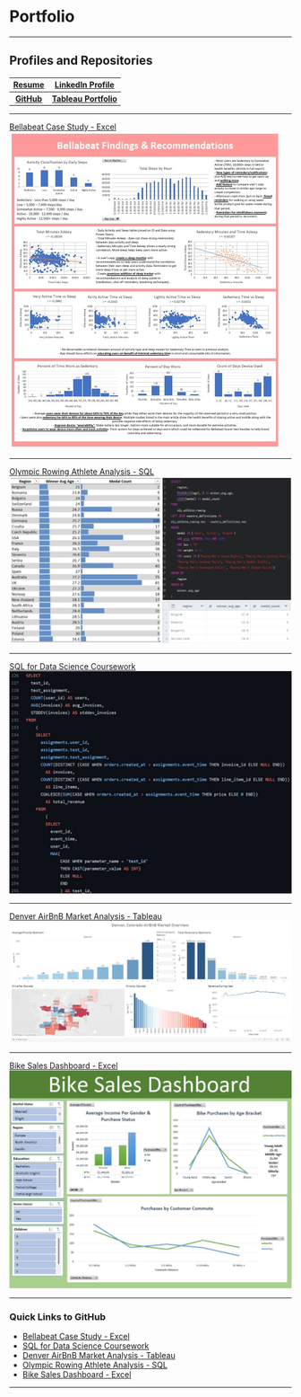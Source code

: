 # Portfolio

<head>
  <!-- Google tag (gtag.js) -->
<script async src="https://www.googletagmanager.com/gtag/js?id=G-F2LNSZNQXH"></script>
<script>
  window.dataLayer = window.dataLayer || [];
  function gtag(){dataLayer.push(arguments);}
  gtag('js', new Date());

  gtag('config', 'G-F2LNSZNQXH');
</script>
 </head>

---

## Profiles and Repositories
<table>
  <tr>
    <th><a href="https://github.com/mcc450/mcc450.github.io/blob/master/pdf/McCarthy_Michael_Resume_no_number.pdf">Resume</a></th>
    <th><a href="https://www.linkedin.com/in/michael-mccarthy-698000a5">LinkedIn Profile</a></th>
  </tr>
  <tr>
    <th><a href="https://github.com/mcc450">GitHub</a></th>
    <th><a href="https://public.tableau.com/app/profile/michael.mccarthy7631">Tableau Portfolio</a></th>
  <tr>
</table>
 
---
[Bellabeat Case Study - Excel](/Bellabeat_Case_Study)
<img src="images/DashImageBB.jpg?raw=true"/>

---
[Olympic Rowing Athlete Analysis - SQL](/Olympic_Rowing_Athlete_Analysis)
<img src="images/rowing_analysis_thumbnail.jpg?raw=true"/>

---
[SQL for Data Science Coursework](https://github.com/mcc450/SQL-For-Data-Science-Specialization-Coursera)
<img src="images/Data_Science_Coursera_Sample.jpg?raw=true"/>

---
[Denver AirBnB Market Analysis - Tableau](/Denver_AirBnB_Analysis)
<img src="images/DenverAirBnBDashImage.jpg?raw=true"/>

---
[Bike Sales Dashboard - Excel](/Bike_Sales_Analysis)
<img src="images/BikeSalesImage.jpg?raw=true"/>

---

### Quick Links to GitHub

- [Bellabeat Case Study - Excel](https://github.com/mcc450/Bellabeat-Case-Study-Excel)
- [SQL for Data Science Coursework](https://github.com/mcc450/SQL-For-Data-Science-Specialization-Coursera)
- [Denver AirBnB Market Analysis - Tableau](https://github.com/mcc450/Denver-AirBnB-Market-Analysis-Tableau)
- [Olympic Rowing Athlete Analysis - SQL](https://github.com/mcc450/Olympic-Rowing-Analysis)
- [Bike Sales Dashboard - Excel](https://github.com/mcc450/Bike-Sales-Dashboard-Excel)

---





